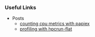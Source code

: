 ### Useful Links
 * Posts
   - [counting cpu metrics with papiex](/perftools/examples/papiex-mpi-example/)
   - [profiling with hpcrun-flat](/perftools/examples/hpcrun-mpi-example/)
